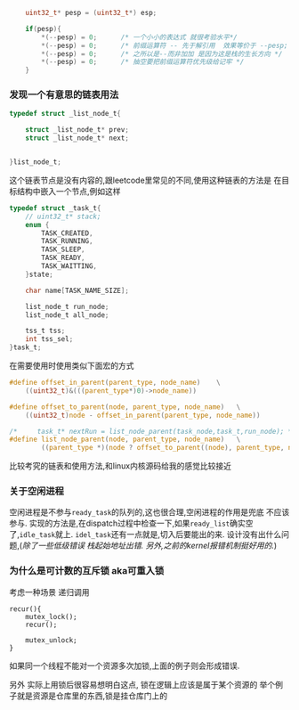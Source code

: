 ``` C
    uint32_t* pesp = (uint32_t*) esp; 

    if(pesp){
        *(--pesp) = 0;      /* 一个小小的表达式 就很考验水平*/
        *(--pesp) = 0;      /* 前缀运算符 -- 先于解引用  效果等价于 --pesp; *pesp = 0; */
        *(--pesp) = 0;      /* 之所以是--而非加加 是因为这是栈的生长方向 */
        *(--pesp) = 0;      /* 抽空要把前缀运算符优先级给记牢 */
    }

```



### 发现一个有意思的链表用法
```C
typedef struct _list_node_t{

    struct _list_node_t* prev;
    struct _list_node_t* next;


}list_node_t;
```

这个链表节点是没有内容的,跟leetcode里常见的不同,使用这种链表的方法是
在目标结构中嵌入一个节点,例如这样

```C
typedef struct _task_t{
    // uint32_t* stack;
    enum {
        TASK_CREATED,
        TASK_RUNNING,
        TASK_SLEEP,
        TASK_READY,
        TASK_WAITTING,
    }state;

    char name[TASK_NAME_SIZE];

    list_node_t run_node;
    list_node_t all_node;

    tss_t tss;
    int tss_sel;
}task_t;

```

在需要使用时使用类似下面宏的方式

```C
#define offset_in_parent(parent_type, node_name)    \
    ((uint32_t)&(((parent_type*)0)->node_name))

#define offset_to_parent(node, parent_type, node_name)   \
    ((uint32_t)node - offset_in_parent(parent_type, node_name))

/*     task_t* nextRun = list_node_parent(task_node,task_t,run_node); */
#define list_node_parent(node, parent_type, node_name)   \
        ((parent_type *)(node ? offset_to_parent((node), parent_type, node_name) : 0))
```

比较考究的链表和使用方法,和linux内核源码给我的感觉比较接近


### 关于空闲进程
空闲进程是不参与`ready_task`的队列的,这也很合理,空闲进程的作用是兜底 不应该参与.
实现的方法是,在dispatch过程中检查一下,如果`ready_list`确实空了,`idle_task`就上.
`idel_task`还有一点就是,切入后要能出的来.
设计没有出什么问题,(*除了一些低级错误 栈起始地址出错. 另外,之前的kernel报错机制挺好用的.*)


### 为什么是可计数的互斥锁 aka可重入锁
考虑一种场景 递归调用

```
recur(){
    mutex_lock();
    recur();

    mutex_unlock;
}
```

如果同一个线程不能对一个资源多次加锁,上面的例子则会形成错误.

另外 实际上用锁后很容易想明白这点, 锁在逻辑上应该是属于某个资源的
举个例子就是资源是仓库里的东西,锁是挂仓库门上的

